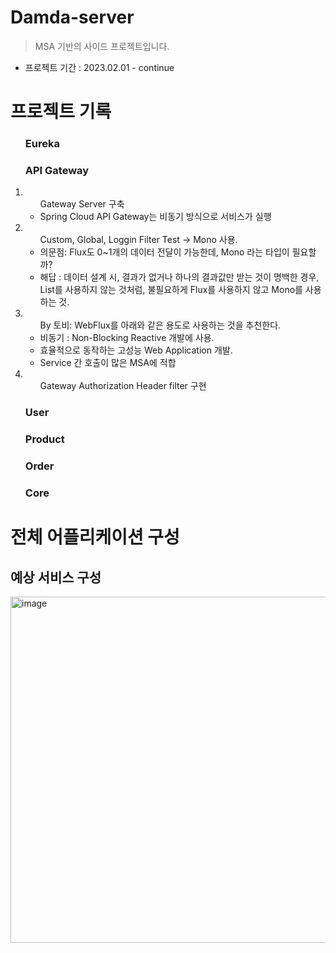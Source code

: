 # Damda-server
> MSA 기반의 사이드 프로젝트입니다.

- 프로젝트 기간 : 2023.02.01 - continue

# 프로젝트 기록
<ol>
    <h3>Eureka</h3>
    <h3>API Gateway</h3>
        <li>
            <ul>
                Gateway Server 구축
                <li>Spring Cloud API Gateway는 비동기 방식으로 서비스가 실행</li>
            </ul>
        </li>
        <li>
            <ul>
                Custom, Global, Loggin Filter Test -> Mono 사용.
                <li>의문점: Flux도 0~1개의 데이터 전달이 가능한데, Mono 라는 타입이 필요할까?</li>
                <li>해답 : 데이터 설계 시, 결과가 없거나 하나의 결과값만 받는 것이 명백한 경우, List를 사용하지 않는 것처럼, 불필요하게 Flux를 사용하지 않고 Mono를 사용하는 것.</li>
            </ul>
        </li>
        <li>
            <ul>
                By 토비: WebFlux를 아래와 같은 용도로 사용하는 것을 추천한다.
                <li>비동기 : Non-Blocking Reactive 개발에 사용.</li>
                <li>효율적으로 동작하는 고성능 Web Application 개발.</li>
                <li>Service 간 호출이 많은 MSA에 적합</li>
            </ul>
        </li>
        <li>
            <ul>
                Gateway Authorization Header filter 구현
            </ul>
        </li>
    <h3>User</h3>
    <h3>Product</h3>
    <h3>Order</h3>
    <h3>Core</h3>
</ol>

# 전체 어플리케이션 구성
## 예상 서비스 구성
<img width="554" alt="image" src="https://user-images.githubusercontent.com/31675711/216048477-05f0d93e-ee70-4fce-b019-a3e46bc3719b.png">


